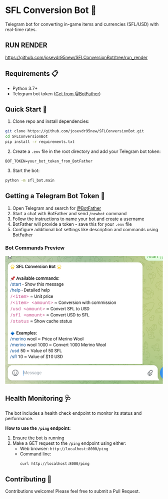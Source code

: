 # SFL Conversion Bot 🤖

Telegram bot for converting in-game items and currencies (SFL/USD) with real-time rates.

## RUN RENDER
https://github.com/josevdr95new/SFLConversionBot/tree/run_render


## Requirements 📋
- Python 3.7+
- Telegram bot token ([Get from @BotFather](https://t.me/BotFather))

## Quick Start 🚀

1. Clone repo and install dependencies:
```bash
git clone https://github.com/josevdr95new/SFLConversionBot.git
cd SFLConversionBot
pip install -r requirements.txt
```

2. Create a `.env` file in the root directory and add your Telegram bot token:
```
BOT_TOKEN=your_bot_token_from_BotFather
```

3. Start the bot:
```bash
python -m sfl_bot.main
```

## Getting a Telegram Bot Token 🔑

1. Open Telegram and search for [@BotFather](https://t.me/BotFather)
2. Start a chat with BotFather and send `/newbot` command
3. Follow the instructions to name your bot and create a username
4. BotFather will provide a token - save this for your `.env` file
5. Configure additional bot settings like description and commands using BotFather

### Bot Commands Preview
![Bot Commands Preview](commands.png)

## Health Monitoring 🩺

The bot includes a health check endpoint to monitor its status and performance.

**How to use the `/ping` endpoint:**

1. Ensure the bot is running
2. Make a GET request to the `/ping` endpoint using either:
   - Web browser: `http://localhost:8000/ping`
   - Command line:
     ```bash
     curl http://localhost:8000/ping
     ```

## Contributing 🤝

Contributions welcome! Please feel free to submit a Pull Request.
